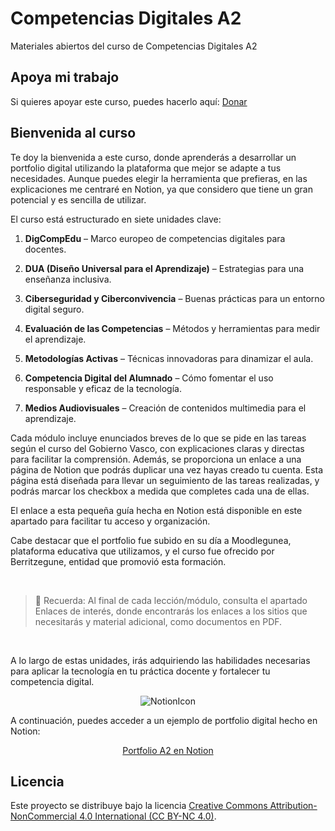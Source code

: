 # Competencias Digitales A2
Materiales abiertos del curso de Competencias Digitales A2

## Apoya mi trabajo
Si quieres apoyar este curso, puedes hacerlo aquí: [Donar](https://paypal.me/eriksenwolf?locale.x=es_ES&country.x=ES)

## Bienvenida al curso
Te doy la bienvenida a este curso, donde aprenderás a desarrollar un portfolio digital utilizando la plataforma que mejor se adapte a tus necesidades. Aunque puedes elegir la herramienta que prefieras, en las explicaciones me centraré en Notion, ya que considero que tiene un gran potencial y es sencilla de utilizar.

El curso está estructurado en siete unidades clave:

1. **DigCompEdu** – Marco europeo de competencias digitales para docentes.

2. **DUA (Diseño Universal para el Aprendizaje)** – Estrategias para una enseñanza inclusiva.

3. **Ciberseguridad y Ciberconvivencia** – Buenas prácticas para un entorno digital seguro.

4. **Evaluación de las Competencias** – Métodos y herramientas para medir el aprendizaje.

5. **Metodologías Activas** – Técnicas innovadoras para dinamizar el aula.

6. **Competencia Digital del Alumnado** – Cómo fomentar el uso responsable y eficaz de la tecnología.

7. **Medios Audiovisuales** – Creación de contenidos multimedia para el aprendizaje.

Cada módulo incluye enunciados breves de lo que se pide en las tareas según el curso del Gobierno Vasco, con explicaciones claras y directas para facilitar la comprensión. Además, se proporciona un enlace a una página de Notion que podrás duplicar una vez hayas creado tu cuenta. Esta página está diseñada para llevar un seguimiento de las tareas realizadas, y podrás marcar los checkbox a medida que completes cada una de ellas.

El enlace a esta pequeña guía hecha en Notion está disponible en este apartado para facilitar tu acceso y organización.

Cabe destacar que el portfolio fue subido en su día a Moodlegunea, plataforma educativa que utilizamos, y el curso fue ofrecido por Berritzegune, entidad que promovió esta formación.

</br>

> 📌 Recuerda: Al final de cada lección/módulo, consulta el apartado Enlaces de interés, donde encontrarás los enlaces a los sitios que necesitarás y material adicional, como documentos en PDF.

</br>

A lo largo de estas unidades, irás adquiriendo las habilidades necesarias para aplicar la tecnología en tu práctica docente y fortalecer tu competencia digital.

<p align="center">
  <img src="https://img.icons8.com/?size=100&id=uVERmCBZZACL&format=png&color=000000" alt="NotionIcon" />
</p>

A continuación, puedes acceder a un ejemplo de portfolio digital hecho en Notion:

<p align="center">
<a href= "https://eriksenwolf.notion.site/Competencias-Digitales-A2-1d04e3ab08e3803bbb43dcaf8bb6ae5d?pvs=4">Portfolio A2 en Notion</a>
</p>

## Licencia
Este proyecto se distribuye bajo la licencia 
[Creative Commons Attribution-NonCommercial 4.0 International (CC BY-NC 4.0)](https://creativecommons.org/licenses/by-nc/4.0/).
